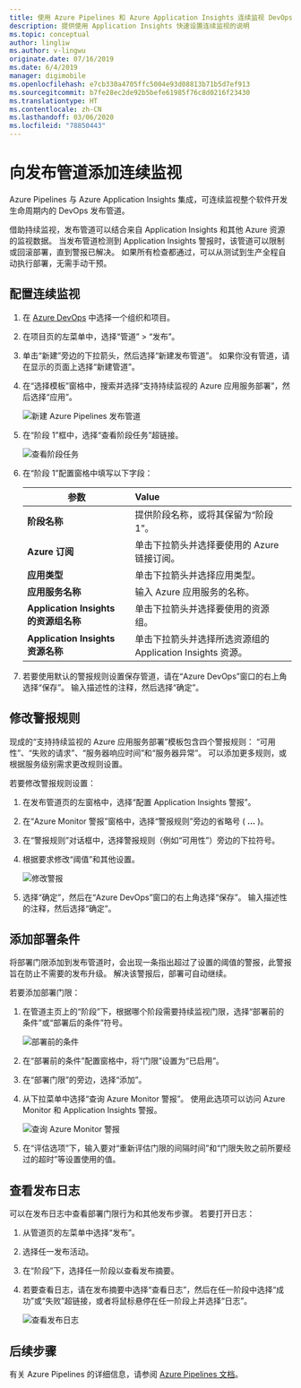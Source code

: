 ```yaml
---
title: 使用 Azure Pipelines 和 Azure Application Insights 连续监视 DevOps 发布管道 | Microsoft Docs
description: 提供使用 Application Insights 快速设置连续监视的说明
ms.topic: conceptual
author: lingliw
ms.author: v-lingwu
originate.date: 07/16/2019
ms.date: 6/4/2019
manager: digimobile
ms.openlocfilehash: e7cb330a4705ffc5004e93d08813b71b5d7ef913
ms.sourcegitcommit: b7fe28ec2de92b5befe61985f76c8d0216f23430
ms.translationtype: HT
ms.contentlocale: zh-CN
ms.lasthandoff: 03/06/2020
ms.locfileid: "78850443"
---
```

# <a name="add-continuous-monitoring-to-your-release-pipeline"></a>向发布管道添加连续监视

Azure Pipelines 与 Azure Application Insights 集成，可连续监视整个软件开发生命周期内的 DevOps 发布管道。 

借助持续监视，发布管道可以结合来自 Application Insights 和其他 Azure 资源的监视数据。 当发布管道检测到 Application Insights 警报时，该管道可以限制或回滚部署，直到警报已解决。 如果所有检查都通过，可以从测试到生产全程自动执行部署，无需手动干预。 

## <a name="configure-continuous-monitoring"></a>配置连续监视

1. 在 [Azure DevOps](https://dev.azure.com) 中选择一个组织和项目。
   
1. 在项目页的左菜单中，选择“管道” > “发布”。   
   
1. 单击“新建”旁边的下拉箭头，然后选择“新建发布管道”。   如果你没有管道，请在显示的页面上选择“新建管道”。 
   
1. 在“选择模板”窗格中，搜索并选择“支持持续监视的 Azure 应用服务部署”，然后选择“应用”。    

   ![新建 Azure Pipelines 发布管道](media/continuous-monitoring/001.png)

1. 在“阶段 1”框中，选择“查看阶段任务”超链接。  

   ![查看阶段任务](media/continuous-monitoring/002.png)

1. 在“阶段 1”配置窗格中填写以下字段：  

    | 参数        | Value |
   | ------------- |:-----|
   | **阶段名称**      | 提供阶段名称，或将其保留为“阶段 1”。  |
   | **Azure 订阅** | 单击下拉箭头并选择要使用的 Azure 链接订阅。|
   | **应用类型** | 单击下拉箭头并选择应用类型。 |
   | **应用服务名称** | 输入 Azure 应用服务的名称。 |
   | **Application Insights 的资源组名称**    | 单击下拉箭头并选择要使用的资源组。 |
   | **Application Insights 资源名称** | 单击下拉箭头并选择所选资源组的 Application Insights 资源。

1. 若要使用默认的警报规则设置保存管道，请在“Azure DevOps”窗口的右上角选择“保存”。  输入描述性的注释，然后选择“确定”。 

## <a name="modify-alert-rules"></a>修改警报规则

现成的“支持持续监视的 Azure 应用服务部署”模板包含四个警报规则：  “可用性”、“失败的请求”、“服务器响应时间”和“服务器异常”。     可以添加更多规则，或根据服务级别需求更改规则设置。 

若要修改警报规则设置：

1. 在发布管道页的左窗格中，选择“配置 Application Insights 警报”。 

1. 在“Azure Monitor 警报”窗格中，选择“警报规则”旁边的省略号 ( **...** )。  
   
1. 在“警报规则”对话框中，选择警报规则（例如“可用性”）旁边的下拉符号。   
   
1. 根据要求修改“阈值”和其他设置。 
   
   ![修改警报](media/continuous-monitoring/003.png)
   
1. 选择“确定”，然后在“Azure DevOps”窗口的右上角选择“保存”。   输入描述性的注释，然后选择“确定”。 

## <a name="add-deployment-conditions"></a>添加部署条件

将部署门限添加到发布管道时，会出现一条指出超过了设置的阈值的警报，此警报旨在防止不需要的发布升级。 解决该警报后，部署可自动继续。

若要添加部署门限：

1. 在管道主页上的“阶段”下，根据哪个阶段需要持续监视门限，选择“部署前的条件”或“部署后的条件”符号。   
   
   ![部署前的条件](media/continuous-monitoring/004.png)
   
1. 在“部署前的条件”配置窗格中，将“门限”设置为“已启用”。   
   
1. 在“部署门限”的旁边，选择“添加”。  
   
1. 从下拉菜单中选择“查询 Azure Monitor 警报”。  使用此选项可以访问 Azure Monitor 和 Application Insights 警报。
   
   ![查询 Azure Monitor 警报](media/continuous-monitoring/005.png)
   
1. 在“评估选项”下，输入要对“重新评估门限的间隔时间”和“门限失败之前所要经过的超时”等设置使用的值。    

## <a name="view-release-logs"></a>查看发布日志

可以在发布日志中查看部署门限行为和其他发布步骤。 若要打开日志：

1. 从管道页的左菜单中选择“发布”。  
   
1. 选择任一发布活动。 
   
1. 在“阶段”下，选择任一阶段以查看发布摘要。  
   
1. 若要查看日志，请在发布摘要中选择“查看日志”，然后在任一阶段中选择“成功”或“失败”超链接，或者将鼠标悬停在任一阶段上并选择“日志”。     
   
   ![查看发布日志](media/continuous-monitoring/006.png)

## <a name="next-steps"></a>后续步骤

有关 Azure Pipelines 的详细信息，请参阅 [Azure Pipelines 文档](https://docs.microsoft.com/azure/devops/pipelines)。
